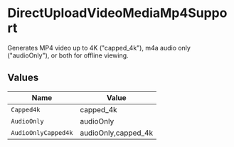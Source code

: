 # DirectUploadVideoMediaMp4Support

Generates MP4 video up to 4K ("capped_4k"), m4a audio only ("audioOnly"), or both for offline viewing.



## Values

| Name                | Value               |
| ------------------- | ------------------- |
| `Capped4k`          | capped_4k           |
| `AudioOnly`         | audioOnly           |
| `AudioOnlyCapped4k` | audioOnly,capped_4k |